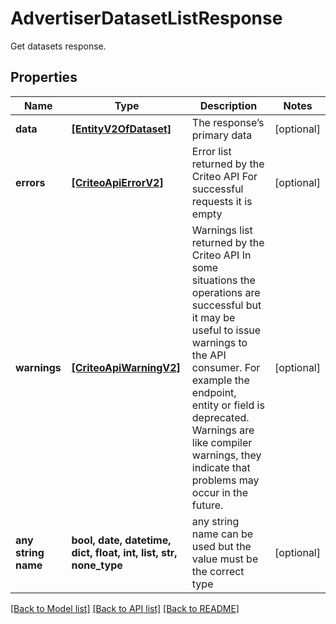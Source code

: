 # AdvertiserDatasetListResponse

Get datasets response.

## Properties
Name | Type | Description | Notes
------------ | ------------- | ------------- | -------------
**data** | [**[EntityV2OfDataset]**](EntityV2OfDataset.md) | The response’s primary data | [optional] 
**errors** | [**[CriteoApiErrorV2]**](CriteoApiErrorV2.md) | Error list returned by the Criteo API  For successful requests it is empty | [optional] 
**warnings** | [**[CriteoApiWarningV2]**](CriteoApiWarningV2.md) | Warnings list returned by the Criteo API  In some situations the operations are successful but it may be useful to issue warnings to the API consumer.  For example the endpoint, entity or field is deprecated. Warnings are like compiler warnings, they indicate that problems may occur in the future. | [optional] 
**any string name** | **bool, date, datetime, dict, float, int, list, str, none_type** | any string name can be used but the value must be the correct type | [optional]

[[Back to Model list]](../README.md#documentation-for-models) [[Back to API list]](../README.md#documentation-for-api-endpoints) [[Back to README]](../README.md)


